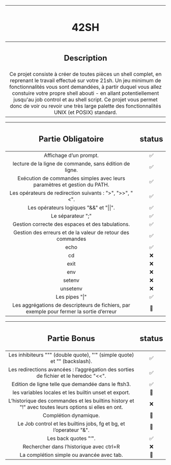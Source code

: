 | <h1>42SH</h1> |
| :-----------:|
| <h2>Description</h2> |
| Ce projet consiste à créer de toutes pièces un shell complet, en reprenant le travail effectué sur votre 21sh. Un jeu minimum de fonctionnalités vous sont demandées, à partir duquel vous allez constuire votre propre shell abouti - en allant potentiellement jusqu'au job control et au shell script. Ce projet vous permet donc de voir ou revoir une très large palette des fonctionnalités UNIX (et POSIX) standard. |

| <h2>Partie Obligatoire</h2> | <h2>status</h2> |
| :-----------: | :-----------:|
| Affichage d’un prompt. | ✅ |
| lecture de la ligne de commande, sans édition de ligne. | ✅ |
| Exécution de commandes simples avec leurs paramètres et gestion du PATH. | ✅ |
| Les opérateurs de redirection suivants : ">", ">>", "<". | ✅ |
| Les opérateurs logiques "&&" et "\|\|". | ✅ |
| Le séparateur ";" | ✅ |
| Gestion correcte des espaces et des tabulations. | ✅ |
| Gestion des erreurs et de la valeur de retour des commandes | ✅ |
| echo | ✅ |
| cd | ❌ |
| exit | ❌ |
| env | ❌ |
| setenv | ❌ |
| unsetenv | ❌ |
| Les pipes "\|" | ✅ |
| Les aggrégations de descripteurs de fichiers, par exemple pour fermer la sortie d’erreur | 🐢 |

| <h2>Partie Bonus</h2> | <h2>status</h2> |
| :-----------: | :-----------:|
| Les inhibiteurs """ (double quote), "’" (simple quote) et "\" (backslash). | ✅ |
| Les redirections avancées : l’aggrégation des sorties de fichier et le heredoc "<<". | ✅ |
| Edition de ligne telle que demandée dans le ftsh3. | ✅ |
| les variables locales et les builtin unset et export. | 🐇 |
| L’historique des commandes et les builtins history et "!" avec toutes leurs options si elles en ont. | ❌ |
| Complétion dynamique. | 🐢 |
| Le Job control et les builtins jobs, fg et bg, et l’operateur "&". | 🐌 |
| Les back quotes "‘". | ✅ |
| Rechercher dans l’historique avec ctrl+R | ❌ |
| La complétion simple ou avancée avec tab. | 🐢 |
